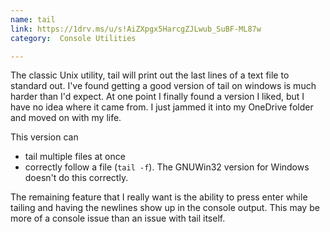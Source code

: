 ```yaml
---
name: tail
link: https://1drv.ms/u/s!AiZXpgx5HarcgZJLwub_SuBF-ML87w
category:  Console Utilities

---
```


The classic Unix utility, tail will print out the last lines of a text file to standard out.
I've found getting a good version of tail on windows is much harder than I'd expect.  At one point I finally found a version I liked, but I have no idea where it came from.  I just jammed it into my OneDrive folder and moved on with my life.

This version can 
* tail multiple files at once
* correctly follow a file (`tail -f`).  The GNUWin32 version for Windows doesn't do this correctly.

The remaining feature that I really want is the ability to press enter while tailing and having the newlines show up in the console output.  This may be more of a console issue than an issue with tail itself.

